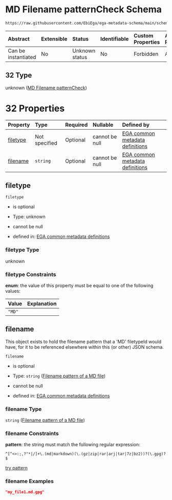 # MD Filename patternCheck Schema

```txt
https://raw.githubusercontent.com/EbiEga/ega-metadata-schema/main/schemas/EGA.common-definitions.json#/definitions/filenameFiletypePatternCheck/anyOf/32
```



| Abstract            | Extensible | Status         | Identifiable | Custom Properties | Additional Properties | Access Restrictions | Defined In                                                                                           |
| :------------------ | :--------- | :------------- | :----------- | :---------------- | :-------------------- | :------------------ | :--------------------------------------------------------------------------------------------------- |
| Can be instantiated | No         | Unknown status | No           | Forbidden         | Allowed               | none                | [EGA.common-definitions.json\*](../../../schemas/EGA.common-definitions.json "open original schema") |

## 32 Type

unknown ([MD Filename patternCheck](ega-12-definitions-check-filetype-checks-based-on-its-filename-anyof-md-filename-patterncheck.md))

# 32 Properties

| Property              | Type          | Required | Nullable       | Defined by                                                                                                                                                                                                                                                                                                                                                  |
| :-------------------- | :------------ | :------- | :------------- | :---------------------------------------------------------------------------------------------------------------------------------------------------------------------------------------------------------------------------------------------------------------------------------------------------------------------------------------------------------- |
| [filetype](#filetype) | Not specified | Optional | cannot be null | [EGA common metadata definitions](ega-12-definitions-check-filetype-checks-based-on-its-filename-anyof-md-filename-patterncheck-properties-filetype.md "https://raw.githubusercontent.com/EbiEga/ega-metadata-schema/main/schemas/EGA.common-definitions.json#/definitions/filenameFiletypePatternCheck/anyOf/32/properties/filetype")                      |
| [filename](#filename) | `string`      | Optional | cannot be null | [EGA common metadata definitions](ega-12-definitions-check-filetype-checks-based-on-its-filename-anyof-md-filename-patterncheck-properties-filename-pattern-of-a-md-file.md "https://raw.githubusercontent.com/EbiEga/ega-metadata-schema/main/schemas/EGA.common-definitions.json#/definitions/filenameFiletypePatternCheck/anyOf/32/properties/filename") |

## filetype



`filetype`

*   is optional

*   Type: unknown

*   cannot be null

*   defined in: [EGA common metadata definitions](ega-12-definitions-check-filetype-checks-based-on-its-filename-anyof-md-filename-patterncheck-properties-filetype.md "https://raw.githubusercontent.com/EbiEga/ega-metadata-schema/main/schemas/EGA.common-definitions.json#/definitions/filenameFiletypePatternCheck/anyOf/32/properties/filetype")

### filetype Type

unknown

### filetype Constraints

**enum**: the value of this property must be equal to one of the following values:

| Value  | Explanation |
| :----- | :---------- |
| `"MD"` |             |

## filename

This object exists to hold the filename pattern that a 'MD' filetypeId would have, for it to be referenced elsewhere within this (or other) JSON schema.

`filename`

*   is optional

*   Type: `string` ([Filename pattern of a MD file](ega-12-definitions-check-filetype-checks-based-on-its-filename-anyof-md-filename-patterncheck-properties-filename-pattern-of-a-md-file.md))

*   cannot be null

*   defined in: [EGA common metadata definitions](ega-12-definitions-check-filetype-checks-based-on-its-filename-anyof-md-filename-patterncheck-properties-filename-pattern-of-a-md-file.md "https://raw.githubusercontent.com/EbiEga/ega-metadata-schema/main/schemas/EGA.common-definitions.json#/definitions/filenameFiletypePatternCheck/anyOf/32/properties/filename")

### filename Type

`string` ([Filename pattern of a MD file](ega-12-definitions-check-filetype-checks-based-on-its-filename-anyof-md-filename-patterncheck-properties-filename-pattern-of-a-md-file.md))

### filename Constraints

**pattern**: the string must match the following regular expression:&#x20;

```regexp
^[^<>:;,?"*|/]+\.(md|markdown)(\.(gz|zip|rar|arj|tar|7z|bz2))?(\.gpg)?$
```

[try pattern](https://regexr.com/?expression=%5E%5B%5E%3C%3E%3A%3B%2C%3F%22*%7C%2F%5D%2B%5C.\(md%7Cmarkdown\)\(%5C.\(gz%7Czip%7Crar%7Carj%7Ctar%7C7z%7Cbz2\)\)%3F\(%5C.gpg\)%3F%24 "try regular expression with regexr.com")

### filename Examples

```json
"my_file1.md.gpg"
```
